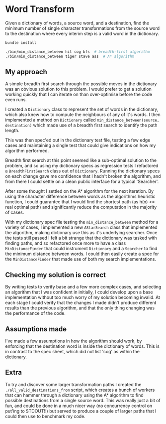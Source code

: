 # Word Transform

Given a dictionary of words, a source word, and a destination, find the minimum number of single
character transformations from the source word to the destination where every interim step is a
valid word in the dictionary.

```sh
bundle install

./bin/min_distance_between hit cog bfs  # breadth-first algorithm
./bin/min_distance_between tiger stave ass  # A* algorithm
```

## My approach

A simple breadth first search through the possible moves in the dictionary was an obvious solution
to this problem. I would prefer to get a solution working quickly that I can iterate on than
over-optimise before the code even runs.

I created a `Dictionary` class to represent the set of words in the dictionary, which also knew how
to compute the neighbours of any of it's words. I then implemented a method on `Dictionary` called
`min_distance_between(source, destination)` which made use of a breadth first search to identify the
path length.

This was then spec'ed out in the dictionary test file, testing a few edge cases and maintaining a
single test that could give indications on how my algorithm performed.

Breadth first search at this point seemed like a sub-optimal solution to the problem, and so using
my dictionary specs as regression tests I refactored a `BreadthFirstSearch` class out of
`Dictionary`. Running the dictionary specs on each change gave me confidence that I hadn't broken
the algorithm, and from there I could settle on a clean public interface for a typical 'Searcher'.

After some thought I settled on the A\* algorithm for the next iteration. By using the character
difference between words as the algorithms heuristic function, I could guarantee that I would find
the shortest path (as h(n) <= real optimal path) and significantly reduce the computation in the
majority of cases.

With my dictionary spec file testing the `min_distance_between` method for a variety of cases, I
implemented a new `AStarSearch` class that implemented the algorithm, making dictionary use this as
it's underlying searcher. Once the tests still passed I felt a bit strange that the dictionary was
tasked with finding paths, and so refactored once more to have a class `MinDistanceFinder` that
could instrument `Dictionary` and a `Searcher` to find the minimum distance between words. I could
then easily create a spec for the `MinDistanceFinder` that made use of both my search
implementations.

## Checking my solution is correct

By writing tests to verify base and a few more complex cases, and selecting an algorithm that I was
confident in initially, I could develop upon a base implementation without too much worry of my
solution becoming invalid. At each stage I could verify that the changes I made didn't produce
different results than the previous algorithm, and that the only thing changing was the performance
of the code.

## Assumptions made

I've made a few assumptions in how the algorithm should work, by enforcing that the destination word
is inside the dictionary of words. This is in contrast to the spec sheet, which did not list 'cog'
as within the dictionary.


## Extra

To try and discover some larger transformation paths I created the `./all_valid_destinations_from`
script, which creates a bunch of workers that can hammer through a dictionary using the A\*
algorithm to find possible destinations from a single source word. This was really just a bit of
fun, and could be done in a much nicer way (no concurrency control on put'ing to STDOUT!!) but
served to produce a couple of larger paths that I could then use to benchmark my code.
